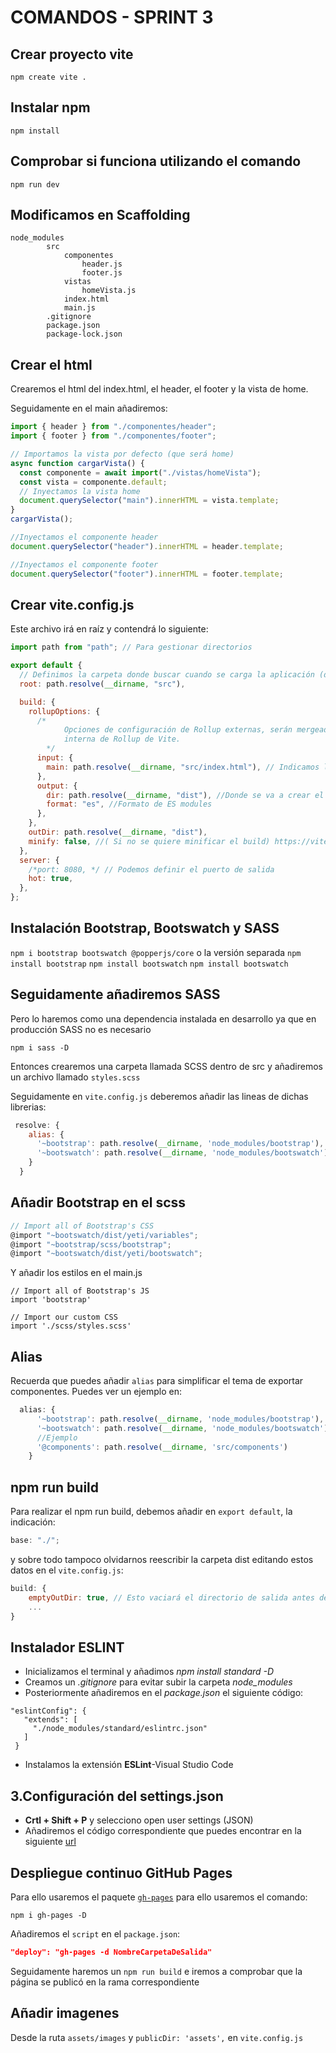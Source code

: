 # COMANDOS - SPRINT 3

## Crear proyecto vite

`npm create vite .`

## Instalar npm

`npm install`

## Comprobar si funciona utilizando el comando

`npm run dev`

## Modificamos en Scaffolding

```
node_modules
        src
            componentes
                header.js
                footer.js
            vistas
                homeVista.js
            index.html
            main.js
        .gitignore
        package.json
        package-lock.json
```

## Crear el html

Crearemos el html del index.html, el header, el footer y la vista de home.

Seguidamente en el main añadiremos:

```js
import { header } from "./componentes/header";
import { footer } from "./componentes/footer";

// Importamos la vista por defecto (que será home)
async function cargarVista() {
  const componente = await import("./vistas/homeVista");
  const vista = componente.default;
  // Inyectamos la vista home
  document.querySelector("main").innerHTML = vista.template;
}
cargarVista();

//Inyectamos el componente header
document.querySelector("header").innerHTML = header.template;

//Inyectamos el componente footer
document.querySelector("footer").innerHTML = footer.template;
```

## Crear vite.config.js

Este archivo irá en raíz y contendrá lo siguiente:

```js
import path from "path"; // Para gestionar directorios

export default {
  // Definimos la carpeta donde buscar cuando se carga la aplicación (donde estará el main.js)
  root: path.resolve(__dirname, "src"),

  build: {
    rollupOptions: {
      /*
            Opciones de configuración de Rollup externas, serán mergeadas con la configuracion
            interna de Rollup de Vite.
        */
      input: {
        main: path.resolve(__dirname, "src/index.html"), // Indicamos las páginas que debe analizar
      },
      output: {
        dir: path.resolve(__dirname, "dist"), //Donde se va a crear el build de nuestra aplicacion
        format: "es", //Formato de ES modules
      },
    },
    outDir: path.resolve(__dirname, "dist"),
    minify: false, //( Si no se quiere minificar el build) https://vitejs.dev/config/#build-minify (aplica solo a los JS no CSS)
  },
  server: {
    /*port: 8080, */ // Podemos definir el puerto de salida
    hot: true,
  },
};
```

## Instalación Bootstrap, Bootswatch y SASS

`npm i bootstrap bootswatch @popperjs/core`
o la versión separada
`npm install bootstrap`
`npm install bootswatch`
`npm install bootswatch`

## Seguidamente añadiremos SASS

Pero lo haremos como una dependencia instalada en desarrollo ya que en producción SASS no es necesario

`npm i sass -D`

Entonces crearemos una carpeta llamada SCSS dentro de src y añadiremos un archivo llamado `styles.scss`

Seguidamente en `vite.config.js` deberemos añadir las lineas de dichas librerias:

```js
 resolve: {
    alias: {
      '~bootstrap': path.resolve(__dirname, 'node_modules/bootstrap'),
      '~bootswatch': path.resolve(__dirname, 'node_modules/bootswatch'),
    }
  }
```

## Añadir Bootstrap en el scss

```js
// Import all of Bootstrap's CSS
@import "~bootswatch/dist/yeti/variables";
@import "~bootstrap/scss/bootstrap";
@import "~bootswatch/dist/yeti/bootswatch";
```

Y añadir los estilos en el main.js

```
// Import all of Bootstrap's JS
import 'bootstrap'

// Import our custom CSS
import './scss/styles.scss'
```

## Alias

Recuerda que puedes añadir `alias` para simplificar el tema de exportar componentes. Puedes ver un ejemplo en:

```js
  alias: {
      '~bootstrap': path.resolve(__dirname, 'node_modules/bootstrap'),
      '~bootswatch': path.resolve(__dirname, 'node_modules/bootswatch'),
      //Ejemplo
      '@components': path.resolve(__dirname, 'src/components')
    }
```

## npm run build

Para realizar el npm run build, debemos añadir en `export default`, la indicación:

```js
base: "./";
```

y sobre todo tampoco olvidarnos reescribir la carpeta dist editando estos datos en el `vite.config.js`:

```js
build: {
    emptyOutDir: true, // Esto vaciará el directorio de salida antes de construir
    ...
}
```

## Instalador ESLINT

- Inicializamos el terminal y añadimos _npm install standard -D_
- Creamos un _.gitignore_ para evitar subir la carpeta _node_modules_
- Posteriormente añadiremos en el _package.json_ el siguiente código:

```
"eslintConfig": {
   "extends": [
     "./node_modules/standard/eslintrc.json"
   ]
 }
```

- Instalamos la extensión **ESLint**-Visual Studio Code

## 3.Configuración del settings.json

- **Crtl + Shift + P** y selecciono open user settings (JSON)
- Añadiremos el código correspondiente que puedes encontrar en la siguiente [url](https://www.cesarguerra.mx/activar-autocorrecion-autoformato-de-eslint-al-guardar-un-archivo-en-vs-code/)

## Despliegue continuo GitHub Pages

Para ello usaremos el paquete [`gh-pages`](https://www.npmjs.com/package/gh-pages) para ello usaremos el comando:

```
npm i gh-pages -D
```

Añadiremos el `script` en el `package.json`:

```json
"deploy": "gh-pages -d NombreCarpetaDeSalida"
```

Seguidamente haremos un `npm run build` e iremos a comprobar que la página se publicó en la rama correspondiente

## Añadir imagenes

Desde la ruta `assets/images` y `publicDir: 'assets',` en `vite.config.js`
